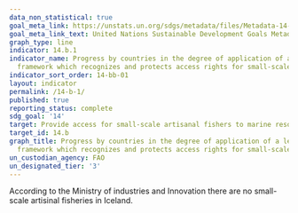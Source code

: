 ```yaml
---
data_non_statistical: true
goal_meta_link: https://unstats.un.org/sdgs/metadata/files/Metadata-14-0b-01.pdf
goal_meta_link_text: United Nations Sustainable Development Goals Metadata (pdf 288kB)
graph_type: line
indicator: 14.b.1
indicator_name: Progress by countries in the degree of application of a legal/regulatory/policy/institutional
  framework which recognizes and protects access rights for small-scale artisinal fisheries
indicator_sort_order: 14-bb-01
layout: indicator
permalink: /14-b-1/
published: true
reporting_status: complete
sdg_goal: '14'
target: Provide access for small-scale artisanal fishers to marine resources and markets
target_id: 14.b
graph_title: Progress by countries in the degree of application of a legal/regulatory/policy/institutional
  framework which recognizes and protects access rights for small-scale fisheries
un_custodian_agency: FAO
un_designated_tier: '3'
---
```


According to the Ministry of industries and Innovation there are no small-scale artisinal fisheries in Iceland.
